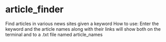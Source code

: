 # article_finder
Find articles in various news sites given a keyword
How to use:
  Enter the keyword and the article names along with their links will show both on the terminal and to a .txt file named article_names

